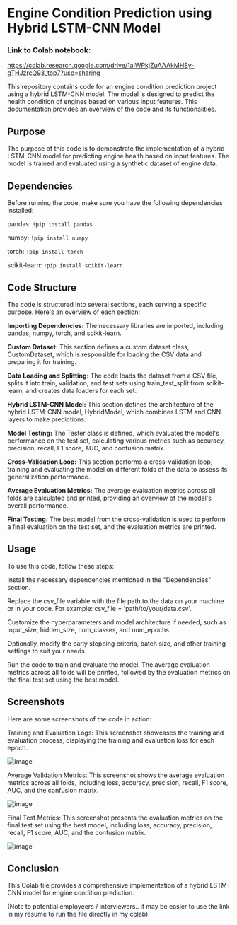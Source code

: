 # Engine Condition Prediction using Hybrid LSTM-CNN Model


### Link to Colab notebook: 
https://colab.research.google.com/drive/1aIWPkjZuAAAkMHSy-gTHJzrcQ93_top7?usp=sharing 


This repository contains code for an engine condition prediction project using a hybrid LSTM-CNN model. The model is designed to predict the health condition of engines based on various input features. This documentation provides an overview of the code and its functionalities.






## Purpose
The purpose of this code is to demonstrate the implementation of a hybrid LSTM-CNN model for predicting engine health based on input features. The model is trained and evaluated using a synthetic dataset of engine data.

## Dependencies
Before running the code, make sure you have the following dependencies installed:

pandas: ``` !pip install pandas ```

numpy: ```!pip install numpy```

torch: ```!pip install torch```

scikit-learn: ```!pip install scikit-learn```


## Code Structure
The code is structured into several sections, each serving a specific purpose. Here's an overview of each section:

**Importing Dependencies:** The necessary libraries are imported, including pandas, numpy, torch, and scikit-learn.

**Custom Dataset:** This section defines a custom dataset class, CustomDataset, which is responsible for loading the CSV data and preparing it for training.

**Data Loading and Splitting:** The code loads the dataset from a CSV file, splits it into train, validation, and test sets using train_test_split from scikit-learn, and creates data loaders for each set.

**Hybrid LSTM-CNN Model:** This section defines the architecture of the hybrid LSTM-CNN model, HybridModel, which combines LSTM and CNN layers to make predictions.

**Model Testing:** The Tester class is defined, which evaluates the model's performance on the test set, calculating various metrics such as accuracy, precision, recall, F1 score, AUC, and confusion matrix.

**Cross-Validation Loop:** This section performs a cross-validation loop, training and evaluating the model on different folds of the data to assess its generalization performance.

**Average Evaluation Metrics:** The average evaluation metrics across all folds are calculated and printed, providing an overview of the model's overall performance.

**Final Testing:** The best model from the cross-validation is used to perform a final evaluation on the test set, and the evaluation metrics are printed.

## Usage
To use this code, follow these steps:

Install the necessary dependencies mentioned in the "Dependencies" section.


Replace the csv_file variable with the file path to the data on your machine or in your code. For example: csv_file = 'path/to/your/data.csv'.

Customize the hyperparameters and model architecture if needed, such as input_size, hidden_size, num_classes, and num_epochs.

Optionally, modify the early stopping criteria, batch size, and other training settings to suit your needs.

Run the code to train and evaluate the model. The average evaluation metrics across all folds will be printed, followed by the evaluation metrics on the final test set using the best model.








## Screenshots
Here are some screenshots of the code in action:

Training and Evaluation Logs: This screenshot showcases the training and evaluation process, displaying the training and evaluation loss for each epoch.

![image](https://github.com/DancesWithDobes/engine_failure_prediction/assets/69741804/7efd5d02-222b-40cb-812b-905afde6bb34)



Average Validation Metrics: This screenshot shows the average evaluation metrics across all folds, including loss, accuracy, precision, recall, F1 score, AUC, and the confusion matrix.


![image](https://github.com/DancesWithDobes/engine_failure_prediction/assets/69741804/0441868f-e871-4608-9de2-1d1990231e0f)



Final Test Metrics: This screenshot presents the evaluation metrics on the final test set using the best model, including loss, accuracy, precision, recall, F1 score, AUC, and the confusion matrix.


![image](https://github.com/DancesWithDobes/engine_failure_prediction/assets/69741804/ef976af6-786d-43eb-b9ac-67e12d0f0010)




## Conclusion
This Colab file provides a comprehensive implementation of a hybrid LSTM-CNN model for engine condition prediction. 


(Note to potential employeers / interviewers.. it may be easier to use the link in my resume to run the file directly in my colab)






